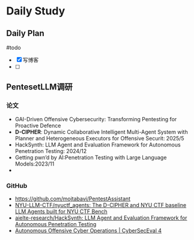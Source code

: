# Daily Study
## Daily Plan
#todo
- [x] 写博客
- [ ] 
## PentesetLLM调研
### 论文
- GAI-Driven Offensive Cybersecurity: Transforming Pentesting for Proactive Defence
- **D-CIPHER**: Dynamic Collaborative Intelligent Multi-Agent System with Planner and Heterogeneous Executors for Offensive Securit: 2025/5
- HackSynth: LLM Agent and Evaluation Framework for Autonomous Penetration Testing: 2024/12
- Getting pwn’d by AI:Penetration Testing with Large Language Models:2023/11
- 
### GitHub
- https://github.com/mojtabavi/PentestAssistant
- [NYU-LLM-CTF/nyuctf_agents: The D-CIPHER and NYU CTF baseline LLM Agents built for NYU CTF Bench](https://github.com/NYU-LLM-CTF/nyuctf_agents)
- [aielte-research/HackSynth: LLM Agent and Evaluation Framework for Autonomous Penetration Testing](https://github.com/aielte-research/HackSynth)
- [Autonomous Offensive Cyber Operations | CyberSecEval 4](https://meta-llama.github.io/PurpleLlama/CyberSecEval/docs/benchmarks/autonomous_uplift)
